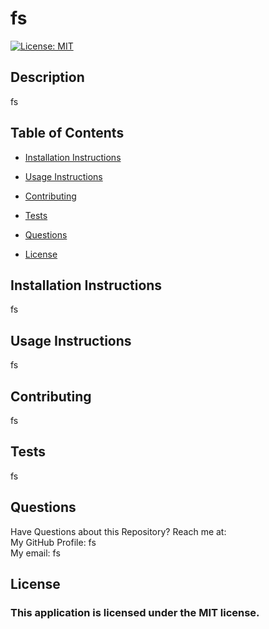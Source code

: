 
  # fs
  [![License: MIT](https://img.shields.io/badge/License-MIT-yellow.svg)](https://opensource.org/licenses/MIT)

  ## Description<br>

  fs

  ## Table of Contents

  * [Installation Instructions](#installation-instructions)
  
  * [Usage Instructions](#usage-instructions)
  
  * [Contributing](#contributing)
  
  * [Tests](#tests)
  
  * [Questions](#questions)

  
* [License](#license)


## Installation Instructions
  fs

  ## Usage Instructions
  fs

  ## Contributing
  fs

  ## Tests
  fs

  ## Questions
  Have Questions about this Repository? Reach me at:<br> 
  My GitHub Profile: fs<br> 
  My email: fs<br> 

  ## License

  ### This application is licensed under the MIT license.
